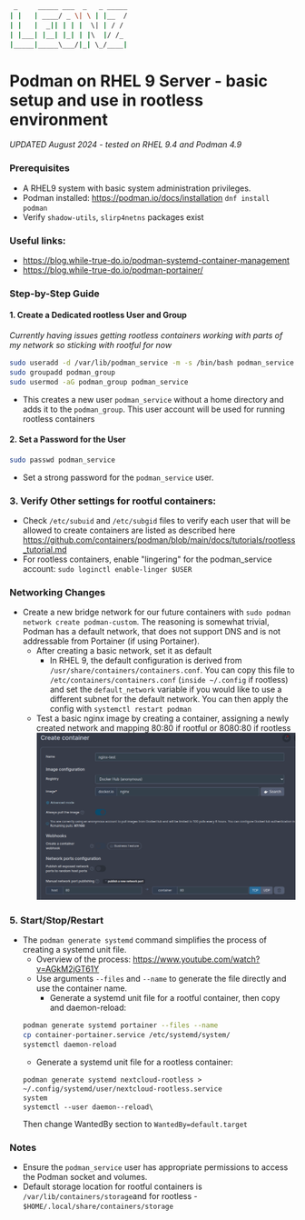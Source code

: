 ```sh
 _     _____ ___  _   _ _____
| |   | ____/ _ \| \ | |__  /
| |   |  _|| | | |  \| | / / 
| |___| |__| |_| | |\  |/ /_ 
|_____|_____\___/|_| \_/____|
```

# Podman on RHEL 9 Server - basic setup and use in rootless environment

*UPDATED August 2024 - tested on RHEL 9.4 and Podman 4.9*

### Prerequisites
* A RHEL9 system with basic system administration privileges.
* Podman installed: 
	https://podman.io/docs/installation
	`dnf install podman`
* Verify `shadow-utils`, `slirp4netns` packages exist

### Useful links:  
- https://blog.while-true-do.io/podman-systemd-container-management
- https://blog.while-true-do.io/podman-portainer/

### Step-by-Step Guide

#### 1. Create a Dedicated rootless User and Group  
*Currently having issues getting rootless containers working with parts of my network so sticking with rootful for now*
```bash
sudo useradd -d /var/lib/podman_service -m -s /bin/bash podman_service
sudo groupadd podman_group
sudo usermod -aG podman_group podman_service
```
* This creates a new user `podman_service` without a home directory and adds it to the `podman_group`. This user account will be used for running rootless containers

#### 2. Set a Password for the User
```bash
sudo passwd podman_service
```
* Set a strong password for the `podman_service` user.

### 3. Verify Other settings for rootful containers:
- Check `/etc/subuid` and `/etc/subgid` files to verify each user that will be allowed to create containers are listed as described here https://github.com/containers/podman/blob/main/docs/tutorials/rootless_tutorial.md
- For rootless containers, enable "lingering" for the podman_service account: `sudo loginctl enable-linger $USER`

### Networking Changes

* Create a new bridge network for our future containers with `sudo podman network create podman-custom`. The reasoning is somewhat trivial, Podman has a default network, that does not support DNS and is not addressable from Portainer (if using Portainer). 
	- After creating a basic network, set it as default
		+ In RHEL 9, the default configuration is derived from `/usr/share/containers/containers.conf`. You can copy this file to `/etc/containers/containers.conf` (`inside ~/.config` if rootless) and set the `default_network` variable if you would like to use a different subnet for the default network. You can then apply the config with `systemctl restart podman`
	- Test a basic nginx image by creating a container, assigning a newly created network and mapping 80:80 if rootful or 8080:80 if rootless
![IMG](https://github.com/leonzwrx/homelab-wiki/blob/main/install_guides/portainer_test.png?raw=true)

### 5. Start/Stop/Restart
* The `podman generate systemd` command simplifies the process of creating a systemd unit file.
	- Overview of the process: https://www.youtube.com/watch?v=AGkM2jGT61Y
	- Use arguments `--files` and `--name` to generate the file directly and use the container name.
		- Generate a systemd unit file for a rootful container, then copy and daemon-reload: 
	```bash
	podman generate systemd portainer --files --name
	cp container-portainer.service /etc/systemd/system/
	systemctl daemon-reload
	```
	- Generate a systemd unit file for a rootless container:
	```
	podman generate systemd nextcloud-rootless > ~/.config/systemd/user/nextcloud-rootless.service
	system
	systemctl --user daemon--reload\
	```
	Then change WantedBy section to `WantedBy=default.target`
	
### Notes

* Ensure the `podman_service` user has appropriate permissions to access the Podman socket and volumes.
* Default storage location for rootful containers is `/var/lib/containers/storage`and for rootless - `$HOME/.local/share/containers/storage`
